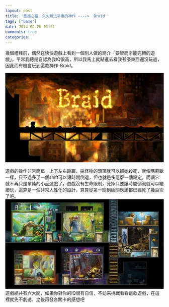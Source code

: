 ```yaml
---
layout: post
title: '震撼心靈，久久無法平復的神作 ---->  Braid'
tags: ["Game"]
date: 2014-02-20 01:31
comments: true
categories: 
---
```

幾個禮拜前，偶然在快快遊戲上看到一個別人做的簡介「要智商才能完轉的遊戲」，平常我總是自認為我IQ很高，所以我馬上就點進去看我甚麼東西還沒玩過，因此而有機會玩到這款神作-Braid。

![](/wp-content/uploads/2014/02/braid1.jpg)
<!--more-->
遊戲的操作非常簡單，上下左右跳躍，採怪物的頭頂就可以把她殺死，就像瑪莉歐一樣，只不過多了一個shift可以讓時間倒退，但也就是多這麼一個設定，而讓它就不再只是單純的小品遊戲了。遊戲沒有生命限制，死掉只要讓時間倒流就可以繼續玩，這算是一個非常人性化的設計，算算從第一關到破關應該都已經死了幾百次了吧。
![](/wp-content/uploads/2014/02/braid2.jpg)
遊戲總共有六大關，如果你對你的IQ很有自信，不妨來挑戰看看這款遊戲，在這裡就先不劇透，之後再發各關卡的感想吧


